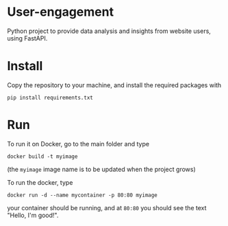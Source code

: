 # User-engagement

Python project to provide data analysis and insights from website users, using FastAPI.

# Install

Copy the repository to your machine, and install the required packages with

```pip install requirements.txt```

# Run

To run it on Docker, go to the main folder and type

```docker build -t myimage```

(the `myimage` image name is to be updated when the project grows)

To run the docker, type

```docker run -d --name mycontainer -p 80:80 myimage```

your container should be running, and at `80:80` you should see the text "Hello, I'm good!".
